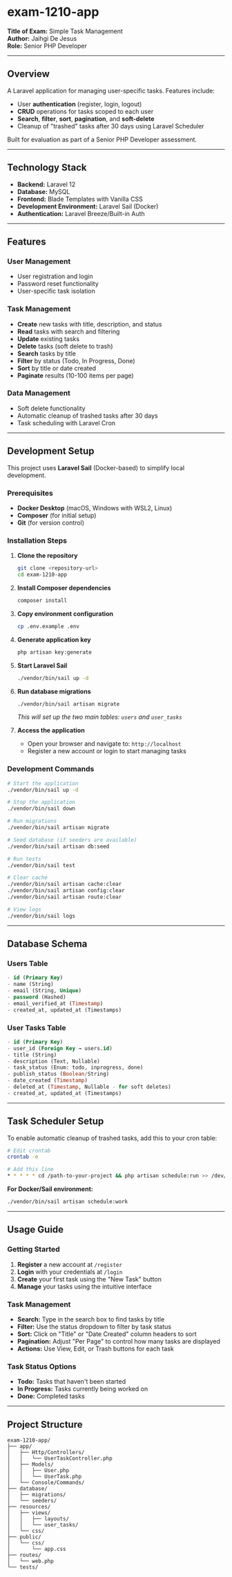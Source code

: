 # exam-1210-app

**Title of Exam:** Simple Task Management  
**Author:** Jaihgi De Jesus  
**Role:** Senior PHP Developer

---

## Overview

A Laravel application for managing user-specific tasks. Features include:

- User **authentication** (register, login, logout)  
- **CRUD** operations for tasks scoped to each user  
- **Search**, **filter**, **sort**, **pagination**, and **soft-delete**  
- Cleanup of "trashed" tasks after 30 days using Laravel Scheduler  

Built for evaluation as part of a Senior PHP Developer assessment.

---

## Technology Stack

- **Backend:** Laravel 12
- **Database:** MySQL
- **Frontend:** Blade Templates with Vanilla CSS
- **Development Environment:** Laravel Sail (Docker)
- **Authentication:** Laravel Breeze/Built-in Auth

---

## Features

### User Management
- User registration and login
- Password reset functionality
- User-specific task isolation

### Task Management
- **Create** new tasks with title, description, and status
- **Read** tasks with search and filtering
- **Update** existing tasks
- **Delete** tasks (soft delete to trash)
- **Search** tasks by title
- **Filter** by status (Todo, In Progress, Done)
- **Sort** by title or date created
- **Paginate** results (10-100 items per page)

### Data Management
- Soft delete functionality
- Automatic cleanup of trashed tasks after 30 days
- Task scheduling with Laravel Cron

---

## Development Setup

This project uses **Laravel Sail** (Docker-based) to simplify local development.

### Prerequisites

- **Docker Desktop** (macOS, Windows with WSL2, Linux)
- **Composer** (for initial setup)
- **Git** (for version control)

### Installation Steps

1. **Clone the repository**
   ```bash
   git clone <repository-url>
   cd exam-1210-app
   ```

2. **Install Composer dependencies**
   ```bash
   composer install
   ```

3. **Copy environment configuration**
   ```bash
   cp .env.example .env
   ```

4. **Generate application key**
   ```bash
   php artisan key:generate
   ```

5. **Start Laravel Sail**
   ```bash
   ./vendor/bin/sail up -d
   ```

6. **Run database migrations**
   ```bash
   ./vendor/bin/sail artisan migrate
   ```
   *This will set up the two main tables: `users` and `user_tasks`*

7. **Access the application**
   - Open your browser and navigate to: `http://localhost`
   - Register a new account or login to start managing tasks

### Development Commands

```bash
# Start the application
./vendor/bin/sail up -d

# Stop the application  
./vendor/bin/sail down

# Run migrations
./vendor/bin/sail artisan migrate

# Seed database (if seeders are available)
./vendor/bin/sail artisan db:seed

# Run tests
./vendor/bin/sail test

# Clear cache
./vendor/bin/sail artisan cache:clear
./vendor/bin/sail artisan config:clear
./vendor/bin/sail artisan route:clear

# View logs
./vendor/bin/sail logs
```

---

## Database Schema

### Users Table
```sql
- id (Primary Key)
- name (String)
- email (String, Unique)
- password (Hashed)
- email_verified_at (Timestamp)
- created_at, updated_at (Timestamps)
```

### User Tasks Table
```sql
- id (Primary Key)
- user_id (Foreign Key → users.id)
- title (String)
- description (Text, Nullable)
- task_status (Enum: todo, inprogress, done)
- publish_status (Boolean/String)
- date_created (Timestamp)
- deleted_at (Timestamp, Nullable - for soft deletes)
- created_at, updated_at (Timestamps)
```

---

## Task Scheduler Setup

To enable automatic cleanup of trashed tasks, add this to your cron table:

```bash
# Edit crontab
crontab -e

# Add this line
* * * * * cd /path-to-your-project && php artisan schedule:run >> /dev/null 2>&1
```

**For Docker/Sail environment:**
```bash
./vendor/bin/sail artisan schedule:work
```

---

## Usage Guide

### Getting Started
1. **Register** a new account at `/register`
2. **Login** with your credentials at `/login`
3. **Create** your first task using the "New Task" button
4. **Manage** your tasks using the intuitive interface

### Task Management
- **Search:** Type in the search box to find tasks by title
- **Filter:** Use the status dropdown to filter by task status
- **Sort:** Click on "Title" or "Date Created" column headers to sort
- **Pagination:** Adjust "Per Page" to control how many tasks are displayed
- **Actions:** Use View, Edit, or Trash buttons for each task

### Task Status Options
- **Todo:** Tasks that haven't been started
- **In Progress:** Tasks currently being worked on  
- **Done:** Completed tasks

---

## Project Structure

```
exam-1210-app/
├── app/
│   ├── Http/Controllers/
│   │   └── UserTaskController.php
│   ├── Models/
│   │   ├── User.php
│   │   └── UserTask.php
│   └── Console/Commands/
├── database/
│   ├── migrations/
│   └── seeders/
├── resources/
│   ├── views/
│   │   ├── layouts/
│   │   └── user_tasks/
│   └── css/
├── public/
│   └── css/
│       └── app.css
├── routes/
│   └── web.php
└── tests/
```
